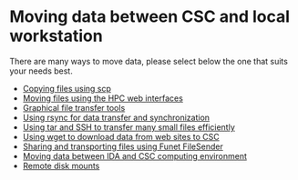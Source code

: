 # Moving data between CSC and local workstation

There are many ways to move data, please select
below the one that suits your needs best.

* [Copying files using scp](scp.md)
* [Moving files using the HPC web interfaces](web-interface.md)
* [Graphical file transfer tools](graphical_transfer.md)
* [Using rsync for data transfer and synchronization](rsync.md)
* [Using tar and SSH to transfer many small files efficiently](tar_ssh.md)
* [Using wget to download data from web sites to CSC](wget.md)
* [Sharing and transporting files using Funet FileSender](funet.md)
* [Moving data between IDA and CSC computing environment](../ida/using_ida.md)
* [Remote disk mounts](disk_mount.md)
